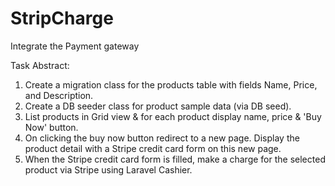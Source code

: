 # StripCharge
Integrate the Payment gateway

Task Abstract:
1. Create a migration class for the products table with fields Name, Price, and Description.
2. Create a DB seeder class for product sample data (via DB seed).
3. List products in Grid view & for each product display name, price & 'Buy Now' button.
4. On clicking the buy now button redirect to a new page. Display the product detail with a Stripe credit card form on this new page.
5. When the Stripe credit card form is filled, make a charge for the selected product via Stripe using Laravel Cashier.
